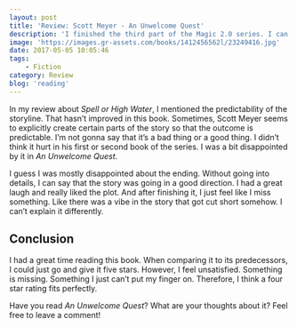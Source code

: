 ```yaml
---
layout: post
title: 'Review: Scott Meyer - An Unwelcome Quest'
description: 'I finished the third part of the Magic 2.0 series. I can only wait for Scott Meyer to finish his fourth book: <em>Fight and Flight</em>. The first book, <em>Off to Be the Wizard</em>, was a great read. <em>Spell or High Water</em> continued where the previous ended, both in story as in style. I really liked that book as well. Now, I&#8217;ve read <em>An Unwelcome Quest</em>, which again joins young wizard Martin Banks on his journey.'
image: 'https://images.gr-assets.com/books/1412456562l/23249416.jpg'
date: 2017-05-05 10:05:46
tags:
    - Fiction
category: Review
blog: 'reading'
---
```

In my review about <em>Spell or High Water</em>, I mentioned the predictability of the storyline. That hasn&#8217;t improved in this book. Sometimes, Scott Meyer seems to explicitly create certain parts of the story so that the outcome is predictable. I&#8217;m not gonna say that it&#8217;s a bad thing or a good thing. I didn&#8217;t think it hurt in his first or second book of the series. I was a bit disappointed by it in <em>An Unwelcome Quest</em>.

I guess I was mostly disappointed about the ending. Without going into details, I can say that the story was going in a good direction. I had a great laugh and really liked the plot. And after finishing it, I just feel like I miss something. Like there was a vibe in the story that got cut short somehow. I can&#8217;t explain it differently.

## Conclusion

I had a great time reading this book. When comparing it to its predecessors, I could just go and give it five stars. However, I feel unsatisfied. Something is missing. Something I just can&#8217;t put my finger on. Therefore, I think a four star rating fits perfectly.

Have you read <em>An Unwelcome Quest</em>? What are your thoughts about it? Feel free to leave a comment!